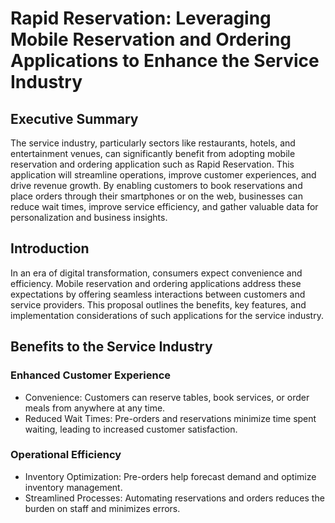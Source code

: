# Rapid Reservation: Leveraging Mobile Reservation and Ordering Applications to Enhance the Service Industry
## Executive Summary
The service industry, particularly sectors like restaurants, hotels, and entertainment venues, can significantly benefit from adopting mobile reservation and ordering application such as Rapid Reservation. This application will streamline operations, improve customer experiences, and drive revenue growth. By enabling customers to book reservations and place orders through their smartphones or on the web, businesses can reduce wait times, improve service efficiency, and gather valuable data for personalization and business insights.
## Introduction
In an era of digital transformation, consumers expect convenience and efficiency. Mobile reservation and ordering applications address these expectations by offering seamless interactions between customers and service providers. This proposal outlines the benefits, key features, and implementation considerations of such applications for the service industry.
## Benefits to the Service Industry
### Enhanced Customer Experience
 - Convenience: Customers can reserve tables, book services, or order meals from anywhere at any time.
 - Reduced Wait Times: Pre-orders and reservations minimize time spent waiting, leading to increased customer satisfaction.
### Operational Efficiency
 - Inventory Optimization: Pre-orders help forecast demand and optimize inventory management.
 - Streamlined Processes: Automating reservations and orders reduces the burden on staff and minimizes errors.
